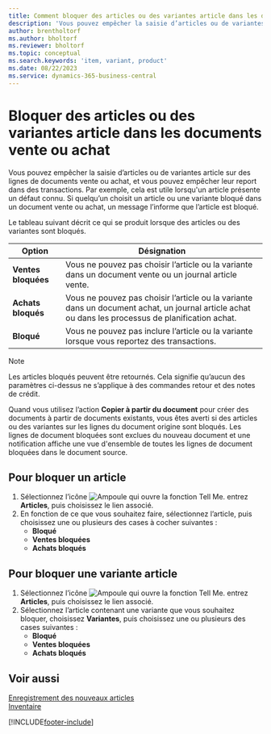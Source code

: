 ```yaml
---
title: Comment bloquer des articles ou des variantes article dans les documents vente ou achat
description: 'Vous pouvez empêcher la saisie d’articles ou de variantes article sur des lignes de documents vente ou achat, ainsi que leur report dans une transaction.'
author: brentholtorf
ms.author: bholtorf
ms.reviewer: bholtorf
ms.topic: conceptual
ms.search.keywords: 'item, variant, product'
ms.date: 08/22/2023
ms.service: dynamics-365-business-central
---
```

# Bloquer des articles ou des variantes article dans les documents vente ou achat

Vous pouvez empêcher la saisie d’articles ou de variantes article sur des lignes de documents vente ou achat, et vous pouvez empêcher leur report dans des transactions. Par exemple, cela est utile lorsqu'un article présente un défaut connu. Si quelqu’un choisit un article ou une variante bloqué dans un document vente ou achat, un message l’informe que l’article est bloqué.

Le tableau suivant décrit ce qui se produit lorsque des articles ou des variantes sont bloqués.  

|Option|Désignation|  
|--------------------|------------|  
|**Ventes bloquées**|Vous ne pouvez pas choisir l’article ou la variante dans un document vente ou un journal article vente.|  
|**Achats bloqués**|Vous ne pouvez pas choisir l’article ou la variante dans un document achat, un journal article achat ou dans les processus de planification achat.|  
|**Bloqué**|Vous ne pouvez pas inclure l’article ou la variante lorsque vous reportez des transactions.|  

> [!NOTE]
> Les articles bloqués peuvent être retournés. Cela signifie qu’aucun des paramètres ci-dessus ne s’applique à des commandes retour et des notes de crédit.

Quand vous utilisez l’action **Copier à partir du document** pour créer des documents à partir de documents existants, vous êtes averti si des articles ou des variantes sur les lignes du document origine sont bloqués. Les lignes de document bloquées sont exclues du nouveau document et une notification affiche une vue d'ensemble de toutes les lignes de document bloquées dans le document source.

## Pour bloquer un article  

1. Sélectionnez l’icône ![Ampoule qui ouvre la fonction Tell Me.](media/ui-search/search_small.png "Dites-moi ce que vous voulez faire") entrez **Articles**, puis choisissez le lien associé.  
2. En fonction de ce que vous souhaitez faire, sélectionnez l’article, puis choisissez une ou plusieurs des cases à cocher suivantes :
    * **Bloqué**
    * **Ventes bloquées**
    * **Achats bloqués**  

## Pour bloquer une variante article  

1. Sélectionnez l’icône ![Ampoule qui ouvre la fonction Tell Me.](media/ui-search/search_small.png "Dites-moi ce que vous voulez faire") entrez **Articles**, puis choisissez le lien associé.  
2. Sélectionnez l’article contenant une variante que vous souhaitez bloquer, choisissez **Variantes**, puis choisissez une ou plusieurs des cases suivantes :  
    * **Bloqué**
    * **Ventes bloquées**
    * **Achats bloqués**

## Voir aussi  

[Enregistrement des nouveaux articles](inventory-how-register-new-items.md)  
[Inventaire](inventory-manage-inventory.md)  

[!INCLUDE[footer-include](includes/footer-banner.md)]